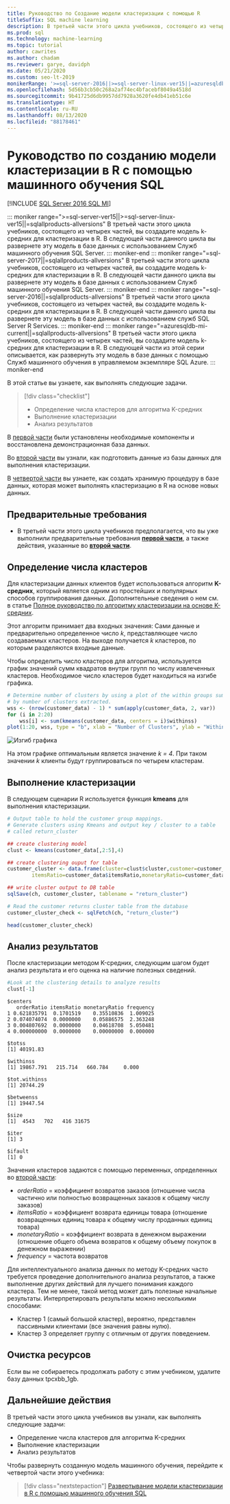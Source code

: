 ```yaml
---
title: Руководство по Создание модели кластеризации с помощью R
titleSuffix: SQL machine learning
description: В третьей части этого цикла учебников, состоящего из четырех частей, вы создадите модель k-средних для кластеризации в R с использованием машинного обучения SQL.
ms.prod: sql
ms.technology: machine-learning
ms.topic: tutorial
author: cawrites
ms.author: chadam
ms.reviewer: garye, davidph
ms.date: 05/21/2020
ms.custom: seo-lt-2019
monikerRange: '>=sql-server-2016||>=sql-server-linux-ver15||=azuresqldb-mi-current||=sqlallproducts-allversions'
ms.openlocfilehash: 5d56b3cb50c268a2af74ec4bfacebf8049a4518d
ms.sourcegitcommit: 9b41725d6db9957dd7928a3620fe4db41eb51c6e
ms.translationtype: HT
ms.contentlocale: ru-RU
ms.lasthandoff: 08/13/2020
ms.locfileid: "88178461"
---
```

# <a name="tutorial-build-a-clustering-model-in-r-with-sql-machine-learning"></a>Руководство по созданию модели кластеризации в R с помощью машинного обучения SQL
[!INCLUDE [SQL Server 2016 SQL MI](../../includes/applies-to-version/sqlserver2016-asdbmi.md)]

::: moniker range=">=sql-server-ver15||>=sql-server-linux-ver15||=sqlallproducts-allversions"
В третьей части этого цикла учебников, состоящего из четырех частей, вы создадите модель k-средних для кластеризации в R. В следующей части данного цикла вы развернете эту модель в базе данных с использованием Служб машинного обучения SQL Server.
::: moniker-end
::: moniker range="=sql-server-2017||=sqlallproducts-allversions"
В третьей части этого цикла учебников, состоящего из четырех частей, вы создадите модель k-средних для кластеризации в R. В следующей части данного цикла вы развернете эту модель в базе данных с использованием Служб машинного обучения SQL Server.
::: moniker-end
::: moniker range="=sql-server-2016||=sqlallproducts-allversions"
В третьей части этого цикла учебников, состоящего из четырех частей, вы создадите модель k-средних для кластеризации в R. В следующей части данного цикла вы развернете эту модель в базе данных с использованием служб SQL Server R Services.
::: moniker-end
::: moniker range="=azuresqldb-mi-current||=sqlallproducts-allversions"
В третьей части этого цикла учебников, состоящего из четырех частей, вы создадите модель k-средних для кластеризации в R. В следующей части из этой серии описывается, как развернуть эту модель в базе данных с помощью Служб машинного обучения в управляемом экземпляре SQL Azure.
::: moniker-end

В этой статье вы узнаете, как выполнять следующие задачи.

> [!div class="checklist"]
> * Определение числа кластеров для алгоритма K-средних
> * Выполнение кластеризации
> * Анализ результатов

В [первой части](r-clustering-model-introduction.md) были установлены необходимые компоненты и восстановлена демонстрационная база данных.

Во [второй части](r-clustering-model-prepare-data.md) вы узнали, как подготовить данные из базы данных для выполнения кластеризации.

В [четвертой части](r-clustering-model-deploy.md) вы узнаете, как создать хранимую процедуру в базе данных, которая может выполнять кластеризацию в R на основе новых данных.

## <a name="prerequisites"></a>Предварительные требования

* В третьей части этого цикла учебников предполагается, что вы уже выполнили предварительные требования [**первой части**](r-clustering-model-introduction.md), а также действия, указанные во [**второй части**](r-clustering-model-prepare-data.md).

## <a name="define-the-number-of-clusters"></a>Определение числа кластеров

Для кластеризации данных клиентов будет использоваться алгоритм **K-средних**, который является одним из простейших и популярных способов группирования данных.
Дополнительные сведения о нем см. в статье [Полное руководство по алгоритму кластеризации на основе K-средних](https://www.kdnuggets.com/2019/05/guide-k-means-clustering-algorithm.html).

Этот алгоритм принимает два входных значения: Сами данные и предварительно определенное число *k*, представляющее число создаваемых кластеров.
На выходе получается *k* кластеров, по которым разделяются входные данные.

Чтобы определить число кластеров для алгоритма, используется график значений сумм квадратов внутри групп по числу извлеченных кластеров. Необходимое число кластеров будет находиться на изгибе графика.

```r
# Determine number of clusters by using a plot of the within groups sum of squares,
# by number of clusters extracted. 
wss <- (nrow(customer_data) - 1) * sum(apply(customer_data, 2, var))
for (i in 2:20)
    wss[i] <- sum(kmeans(customer_data, centers = i)$withinss)
plot(1:20, wss, type = "b", xlab = "Number of Clusters", ylab = "Within groups sum of squares")
```

![Изгиб графика](./media/elbow-graph.png)

На этом графике оптимальным является значение *k = 4*. При таком значении *k* клиенты будут группироваться по четырем кластерам.

## <a name="perform-clustering"></a>Выполнение кластеризации

В следующем сценарии R используется функция **kmeans** для выполнения кластеризации.

```r
# Output table to hold the customer group mappings.
# Generate clusters using Kmeans and output key / cluster to a table
# called return_cluster

## create clustering model
clust <- kmeans(customer_data[,2:5],4)

## create clustering ouput for table
customer_cluster <- data.frame(cluster=clust$cluster,customer=customer_data$customer,orderRatio=customer_data$orderRatio,
        itemsRatio=customer_data$itemsRatio,monetaryRatio=customer_data$monetaryRatio,frequency=customer_data$frequency)

## write cluster output to DB table
sqlSave(ch, customer_cluster, tablename = "return_cluster")

# Read the customer returns cluster table from the database
customer_cluster_check <- sqlFetch(ch, "return_cluster")

head(customer_cluster_check)
```

## <a name="analyze-the-results"></a>Анализ результатов

После кластеризации методом K-средних, следующим шагом будет анализ результата и его оценка на наличие полезных сведений.

```r
#Look at the clustering details to analyze results
clust[-1]
```

```results
$centers
   orderRatio itemsRatio monetaryRatio frequency
1 0.621835791  0.1701519    0.35510836  1.009025
2 0.074074074  0.0000000    0.05886575  2.363248
3 0.004807692  0.0000000    0.04618708  5.050481
4 0.000000000  0.0000000    0.00000000  0.000000

$totss
[1] 40191.83

$withinss
[1] 19867.791   215.714   660.784     0.000

$tot.withinss
[1] 20744.29

$betweenss
[1] 19447.54

$size
[1]  4543   702   416 31675

$iter
[1] 3

$ifault
[1] 0

```

Значения кластеров задаются с помощью переменных, определенных во [второй части](r-clustering-model-prepare-data.md#separate-customers):

* *orderRatio* = коэффициент возвратов заказов (отношение числа частично или полностью возвращенных заказов к общему числу заказов)
* *itemsRatio* = коэффициент возврата единицы товара (отношение возвращенных единиц товара к общему числу проданных единиц товара)
* *monetaryRatio* = коэффициент возврата в денежном выражении (отношение общего объема возвратов к общему объему покупок в денежном выражении)
* *frequency* = частота возвратов

Для интеллектуального анализа данных по методу K-средних часто требуется проведение дополнительного анализа результатов, а также выполнение других действий для лучшего понимания каждого кластера. Тем не менее, такой метод может дать полезные начальные результаты.
Интерпретировать результаты можно несколькими способами:

* Кластер 1 (самый большой кластер), вероятно, представлен пассивными клиентами (все значения равны нулю).
* Кластер 3 определяет группу с отличным от других поведением.

## <a name="clean-up-resources"></a>Очистка ресурсов

Если вы не собираетесь продолжать работу с этим учебником, удалите базу данных tpcxbb_1gb.

## <a name="next-steps"></a>Дальнейшие действия

В третьей части этого цикла учебников вы узнали, как выполнять следующие задачи:

* Определение числа кластеров для алгоритма K-средних
* Выполнение кластеризации
* Анализ результатов

Чтобы развернуть созданную модель машинного обучения, перейдите к четвертой части этого учебника:

> [!div class="nextstepaction"]
> [Развертывание модели кластеризации в R с помощью машинного обучения SQL](r-clustering-model-deploy.md)
